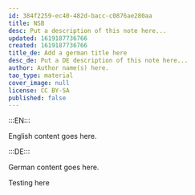 ```yaml
---
id: 384f2259-ec40-482d-bacc-c0876ae280aa
title: NSB
desc: Put a description of this note here...
updated: 1619187736766
created: 1619187736766
title_de: Add a german title here
desc_de: Put a DE description of this note here...
author: Author name(s) here.
tao_type: material
cover_image: null
license: CC BY-SA
published: false
---
```


:::EN:::

English content goes here.

:::DE:::

German content goes here.

Testing here
